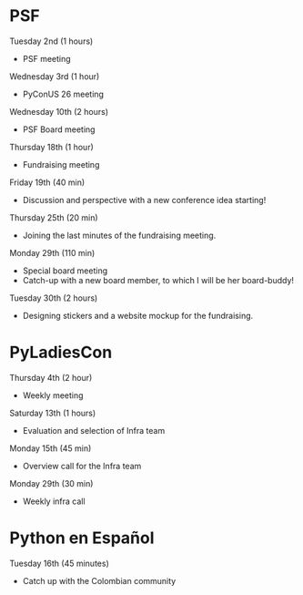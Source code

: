 # PSF

Tuesday 2nd (1 hours)

* PSF meeting

Wednesday 3rd (1 hour)

* PyConUS 26 meeting

Wednesday 10th (2 hours)

* PSF Board meeting

Thursday 18th (1 hour)

* Fundraising meeting

Friday 19th (40 min)

* Discussion and perspective with a new conference idea starting!

Thursday 25th (20 min)

* Joining the last minutes of the fundraising meeting.

Monday 29th (110 min)

* Special board meeting
* Catch-up with a new board member, to which I will be her board-buddy!

Tuesday 30th (2 hours)

* Designing stickers and a website mockup for the fundraising.

# PyLadiesCon

Thursday 4th (2 hour)

* Weekly meeting

Saturday 13th (1 hours)

* Evaluation and selection of Infra team

Monday 15th (45 min)

* Overview call for the Infra team

Monday 29th (30 min)

* Weekly infra call

# Python en Español

Tuesday 16th (45 minutes)

* Catch up with the Colombian community
